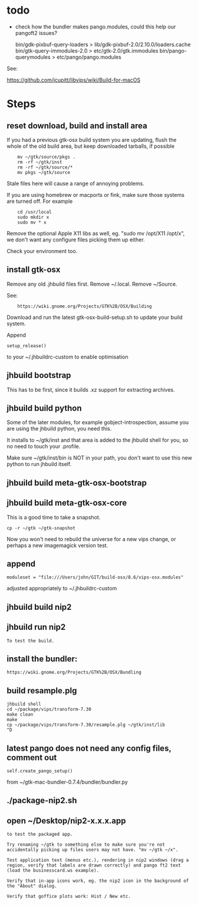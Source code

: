# todo

- check how the bundler makes pango.modules, could this help our pangoft2 
  issues?

	bin/gdk-pixbuf-query-loaders > lib/gdk-pixbuf-2.0/2.10.0/loaders.cache
	bin/gtk-query-immodules-2.0 > etc/gtk-2.0/gtk.immodules
	bin/pango-querymodules > etc/pango/pango.modules

See:

  https://github.com/jcupitt/libvips/wiki/Build-for-macOS

# Steps

## reset download, build and install area

If you had a previous gtk-osx build system you are updating, flush the
whole of the old build area, but keep downloaded tarballs, if possible

		mv ~/gtk/source/pkgs .
		rm -rf ~/gtk/inst
		rm -rf ~/gtk/source/*
		mv pkgs ~/gtk/source

Stale files here will cause a range of annoying problems.

If you are using homebrew or macports or fink, make sure those systems
are turned off. For example

		cd /usr/local
		sudo mkdir x
		sudo mv * x

Remove the optional Apple X11 libs as well, eg. 
"sudo mv /opt/X11 /opt/x", we don't want any configure files picking 
them up either.

Check your environment too.

## install gtk-osx

Remove any old .jhbuild files first.  Remove ~/.local.  Remove ~/Source.

See:

		https://wiki.gnome.org/Projects/GTK%2B/OSX/Building

Download and run the latest gtk-osx-build-setup.sh to update your
build system.

Append

    setup_release()

to your ~/.jhbuildrc-custom to enable optimisation

## jhbuild bootstrap 

This has to be first, since it builds .xz support for extracting 
archives.

## jhbuild build python

Some of the later modules, for example gobject-introspection, assume 
you are using the jhbuild python, you need this.

It installs to ~/gtk/inst and that area is added to the jhbuild shell
for you, so no need to touch your .profile.

Make sure ~/gtk/inst/bin is NOT in your path, you don't want to use
this new python to run jhbuild itself.

## jhbuild build meta-gtk-osx-bootstrap

## jhbuild build meta-gtk-osx-core

This is a good time to take a snapshot.

   	cp -r ~/gtk ~/gtk-snapshot

Now you won't need to rebuild the universe for a new vips change, or perhaps
a new imagemagick version test.

## append 

	moduleset = "file:///Users/john/GIT/build-osx/8.6/vips-osx.modules"

   adjusted appropriately to ~/.jhbuildrc-custom

## jhbuild build nip2

## jhbuild run nip2 

	To test the build.

## install the bundler:

	https://wiki.gnome.org/Projects/GTK%2B/OSX/Bundling

## build resample.plg

	jhbuild shell
	cd ~/package/vips/transform-7.30
	make clean
	make
	cp ~/package/vips/transform-7.30/resample.plg ~/gtk/inst/lib
	^D

## latest pango does not need any config files, comment out

	self.create_pango_setup()

  from ~/gtk-mac-bundler-0.7.4/bundler/bundler.py

## ./package-nip2.sh

## open ~/Desktop/nip2-x.x.x.app

	to test the packaged app.

	Try renaming ~/gtk to something else to make sure you're not
	accidentally picking up files users may not have. "mv ~/gtk ~/x".

	Test application text (menus etc.), rendering in nip2 windows (drag a
	region, verify that labels are drawn correctly) and pango ft2 text
	(load the businesscard.ws example).

	Verify that in-app icons work, eg. the nip2 icon in the background of
	the "About" dialog. 

	Verify that goffice plots work: Hist / New etc. 




